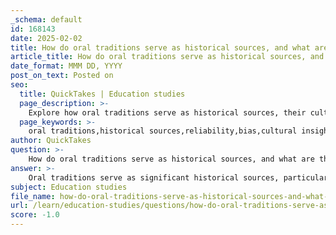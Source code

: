 ```yaml
---
_schema: default
id: 168143
date: 2025-02-02
title: How do oral traditions serve as historical sources, and what are their limitations in terms of reliability and bias?
article_title: How do oral traditions serve as historical sources, and what are their limitations in terms of reliability and bias?
date_format: MMM DD, YYYY
post_on_text: Posted on
seo:
  title: QuickTakes | Education studies
  page_description: >-
    Explore how oral traditions serve as historical sources, their cultural significance, and the limitations regarding reliability and bias that historians must consider.
  page_keywords: >-
    oral traditions,historical sources,reliability,bias,cultural insights,oral histories,Indigenous cultures,storytelling,personal perspectives,history,limitations,interpretation
author: QuickTakes
question: >-
    How do oral traditions serve as historical sources, and what are their limitations in terms of reliability and bias?
answer: >-
    Oral traditions serve as significant historical sources, particularly in cultures where written records are scarce or non-existent. These traditions encompass stories, legends, and histories that are passed down through generations by word of mouth. They provide valuable insights into the cultural practices, beliefs, and experiences of communities, often highlighting perspectives that may be marginalized in traditional historical narratives.\n\n### Value of Oral Traditions\n1. **Cultural Insights**: Oral traditions can reveal the values, norms, and historical experiences of a community, offering a rich context that written records may overlook. For instance, Indigenous cultures often rely on oral traditions to convey their history, cosmology, and social structures.\n2. **Personal Perspectives**: Oral histories, which include interviews and testimonies, capture individual experiences and viewpoints, adding depth to historical events that may only be documented through official channels. This can help historians understand the human aspect of historical events.\n\n### Limitations of Oral Traditions\n1. **Reliability Concerns**: Oral traditions can be subject to change over time due to factors such as memory distortion, reinterpretation, and the influence of contemporary events. As stories are retold, they may evolve, leading to variations that can affect their reliability as primary sources.\n2. **Bias**: The perspective of the storyteller can introduce bias into oral traditions. The motivations, cultural background, and personal experiences of the narrator can shape the narrative, potentially leading to a skewed representation of events.\n3. **Incomplete Records**: Oral traditions may not provide a comprehensive account of historical events. They often focus on specific aspects or perspectives, which can result in gaps in the historical record.\n\n### Conclusion\nWhile oral traditions are invaluable for understanding the cultural and historical contexts of communities, historians must approach them with caution. They should be analyzed alongside other sources, both primary and secondary, to construct a more nuanced and comprehensive understanding of historical events. The interplay of oral traditions with written records can enrich historical narratives, but it is essential to remain aware of their limitations regarding reliability and bias.
subject: Education studies
file_name: how-do-oral-traditions-serve-as-historical-sources-and-what-are-their-limitations-in-terms-of-reliability-and-bias.md
url: /learn/education-studies/questions/how-do-oral-traditions-serve-as-historical-sources-and-what-are-their-limitations-in-terms-of-reliability-and-bias
score: -1.0
---
```


&nbsp;